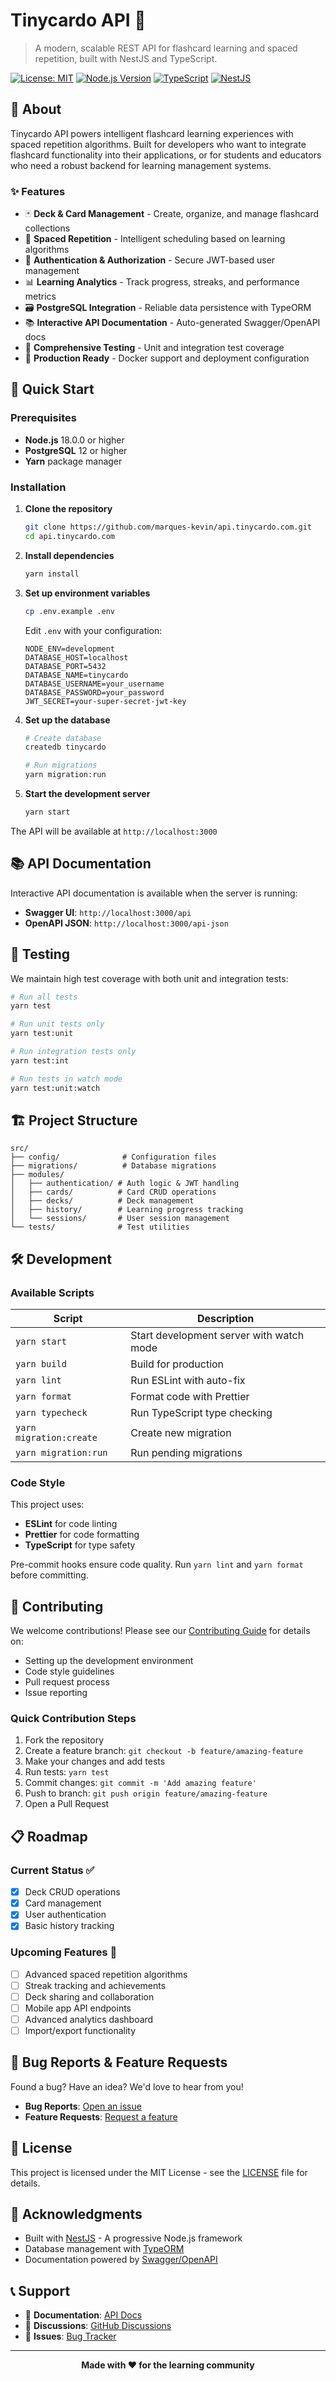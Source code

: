 # Tinycardo API 🎯

> A modern, scalable REST API for flashcard learning and spaced repetition, built with NestJS and TypeScript.

[![License: MIT](https://img.shields.io/badge/License-MIT-yellow.svg)](https://opensource.org/licenses/MIT)
[![Node.js Version](https://img.shields.io/badge/node-%3E%3D18.0.0-brightgreen)](https://nodejs.org/)
[![TypeScript](https://img.shields.io/badge/TypeScript-5.7+-blue)](https://www.typescriptlang.org/)
[![NestJS](https://img.shields.io/badge/NestJS-11.0+-red)](https://nestjs.com/)

## 📖 About

Tinycardo API powers intelligent flashcard learning experiences with spaced repetition algorithms. Built for developers who want to integrate flashcard functionality into their applications, or for students and educators who need a robust backend for learning management systems.

### ✨ Features

- 🃏 **Deck & Card Management** - Create, organize, and manage flashcard collections
- 🧠 **Spaced Repetition** - Intelligent scheduling based on learning algorithms
- 🔐 **Authentication & Authorization** - Secure JWT-based user management
- 📊 **Learning Analytics** - Track progress, streaks, and performance metrics
- 🗃️ **PostgreSQL Integration** - Reliable data persistence with TypeORM
- 📚 **Interactive API Documentation** - Auto-generated Swagger/OpenAPI docs
- 🧪 **Comprehensive Testing** - Unit and integration test coverage
- 🚀 **Production Ready** - Docker support and deployment configuration

## 🚀 Quick Start

### Prerequisites

- **Node.js** 18.0.0 or higher
- **PostgreSQL** 12 or higher
- **Yarn** package manager

### Installation

1. **Clone the repository**

   ```bash
   git clone https://github.com/marques-kevin/api.tinycardo.com.git
   cd api.tinycardo.com
   ```

2. **Install dependencies**

   ```bash
   yarn install
   ```

3. **Set up environment variables**

   ```bash
   cp .env.example .env
   ```

   Edit `.env` with your configuration:

   ```env
   NODE_ENV=development
   DATABASE_HOST=localhost
   DATABASE_PORT=5432
   DATABASE_NAME=tinycardo
   DATABASE_USERNAME=your_username
   DATABASE_PASSWORD=your_password
   JWT_SECRET=your-super-secret-jwt-key
   ```

4. **Set up the database**

   ```bash
   # Create database
   createdb tinycardo

   # Run migrations
   yarn migration:run
   ```

5. **Start the development server**
   ```bash
   yarn start
   ```

The API will be available at `http://localhost:3000`

## 📚 API Documentation

Interactive API documentation is available when the server is running:

- **Swagger UI**: `http://localhost:3000/api`
- **OpenAPI JSON**: `http://localhost:3000/api-json`

## 🧪 Testing

We maintain high test coverage with both unit and integration tests:

```bash
# Run all tests
yarn test

# Run unit tests only
yarn test:unit

# Run integration tests only
yarn test:int

# Run tests in watch mode
yarn test:unit:watch
```

## 🏗️ Project Structure

```
src/
├── config/              # Configuration files
├── migrations/          # Database migrations
├── modules/
│   ├── authentication/ # Auth logic & JWT handling
│   ├── cards/          # Card CRUD operations
│   ├── decks/          # Deck management
│   ├── history/        # Learning progress tracking
│   └── sessions/       # User session management
└── tests/              # Test utilities
```

## 🛠️ Development

### Available Scripts

| Script                  | Description                              |
| ----------------------- | ---------------------------------------- |
| `yarn start`            | Start development server with watch mode |
| `yarn build`            | Build for production                     |
| `yarn lint`             | Run ESLint with auto-fix                 |
| `yarn format`           | Format code with Prettier                |
| `yarn typecheck`        | Run TypeScript type checking             |
| `yarn migration:create` | Create new migration                     |
| `yarn migration:run`    | Run pending migrations                   |

### Code Style

This project uses:

- **ESLint** for code linting
- **Prettier** for code formatting
- **TypeScript** for type safety

Pre-commit hooks ensure code quality. Run `yarn lint` and `yarn format` before committing.

## 🤝 Contributing

We welcome contributions! Please see our [Contributing Guide](CONTRIBUTING.md) for details on:

- Setting up the development environment
- Code style guidelines
- Pull request process
- Issue reporting

### Quick Contribution Steps

1. Fork the repository
2. Create a feature branch: `git checkout -b feature/amazing-feature`
3. Make your changes and add tests
4. Run tests: `yarn test`
5. Commit changes: `git commit -m 'Add amazing feature'`
6. Push to branch: `git push origin feature/amazing-feature`
7. Open a Pull Request

## 📋 Roadmap

### Current Status ✅

- [x] Deck CRUD operations
- [x] Card management
- [x] User authentication
- [x] Basic history tracking

### Upcoming Features 🚧

- [ ] Advanced spaced repetition algorithms
- [ ] Streak tracking and achievements
- [ ] Deck sharing and collaboration
- [ ] Mobile app API endpoints
- [ ] Advanced analytics dashboard
- [ ] Import/export functionality

## 🐛 Bug Reports & Feature Requests

Found a bug? Have an idea? We'd love to hear from you!

- **Bug Reports**: [Open an issue](https://github.com/marques-kevin/api.tinycardo.com/issues/new?template=bug_report.md)
- **Feature Requests**: [Request a feature](https://github.com/marques-kevin/api.tinycardo.com/issues/new?template=feature_request.md)

## 📄 License

This project is licensed under the MIT License - see the [LICENSE](LICENSE) file for details.

## 🙏 Acknowledgments

- Built with [NestJS](https://nestjs.com/) - A progressive Node.js framework
- Database management with [TypeORM](https://typeorm.io/)
- Documentation powered by [Swagger/OpenAPI](https://swagger.io/)

## 📞 Support

- 📖 **Documentation**: [API Docs](http://localhost:3000/api)
- 💬 **Discussions**: [GitHub Discussions](https://github.com/marques-kevin/api.tinycardo.com/discussions)
- 🐛 **Issues**: [Bug Tracker](https://github.com/marques-kevin/api.tinycardo.com/issues)

---

<p align="center">
  <strong>Made with ❤️ for the learning community</strong>
</p>
